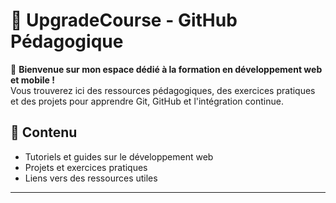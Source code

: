 # 🏫 UpgradeCourse - GitHub Pédagogique

📖 **Bienvenue sur mon espace dédié à la formation en développement web et mobile !**  
Vous trouverez ici des ressources pédagogiques, des exercices pratiques et des projets pour apprendre Git, GitHub et l'intégration continue.

## 📌 Contenu
-  Tutoriels et guides sur le développement web
-  Projets et exercices pratiques
-  Liens vers des ressources utiles


---


